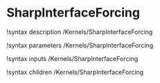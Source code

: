 <!-- MOOSE Documentation Stub: Remove this when content is added. -->

# SharpInterfaceForcing
!syntax description /Kernels/SharpInterfaceForcing

!syntax parameters /Kernels/SharpInterfaceForcing

!syntax inputs /Kernels/SharpInterfaceForcing

!syntax children /Kernels/SharpInterfaceForcing
